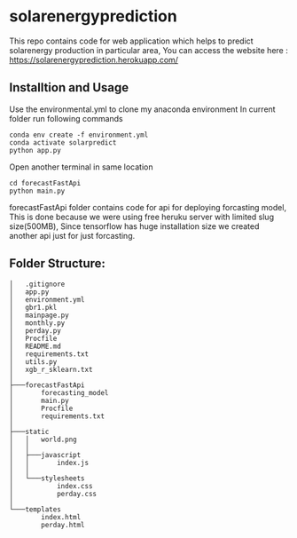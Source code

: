 # solarenergyprediction
This repo contains code for web application which helps to predict solarenergy production in particular area,
You can access the website here : https://solarenergyprediction.herokuapp.com/ 

## Installtion and Usage
Use the environmental.yml to clone my anaconda environment
In current folder run following commands 
```
conda env create -f environment.yml
conda activate solarpredict
python app.py
```
Open another terminal in same location
```
cd forecastFastApi
python main.py
```

forecastFastApi folder contains code for api for deploying forcasting model, This is done because we were using free heruku server with limited slug size(500MB), Since tensorflow has huge installation size we created another api just for just forcasting.

## Folder Structure:
```
│   .gitignore
│   app.py
│   environment.yml
│   gbr1.pkl
│   mainpage.py
│   monthly.py
│   perday.py
│   Procfile
│   README.md
│   requirements.txt
│   utils.py
│   xgb_r_sklearn.txt
│
├───forecastFastApi
│       forecasting_model
│       main.py
│       Procfile
│       requirements.txt
│
├───static
│   │   world.png
│   │
│   ├───javascript
│   │       index.js
│   │
│   └───stylesheets
│           index.css
│           perday.css
│
└───templates
        index.html
        perday.html
```

